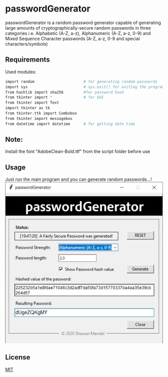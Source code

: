 # passwordGenerator

passwordGenerator is a random password generator capable of generating large amounts of cryptographically-secure random passwords in three categories i.e. Alphabetic (A-Z, a-z), Alphanumeric (A-Z, a-z, 0-9) and Mixed Sequence Character passwords (A-Z, a-z, 0-9 and special characters/symbols)

## Requirements

Used modules:

```bash
import random                      # for generating random passwords
import sys                         # sys.exit() for exiting the program
from hashlib import sha256         #for password hash
from tkinter import *              # for GUI
from tkinter import Text
import tkinter as tk
from tkinter.ttk import Combobox
from tkinter import messagebox
from datetime import datetime      # for getting date time
```
## Note:
Install the font "AdobeClean-Bold.ttf" from the script folder before use

## Usage

Just run the main program and you can generate random passwords...!
<img src="./src/psswdgen.JPG">



## License
[MIT](https://choosealicense.com/licenses/mit/)
